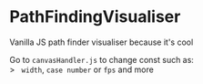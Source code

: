 # PathFindingVisualiser
Vanilla JS path finder visualiser because it's cool

Go to ```canvasHandler.js``` to change const such as: <br />>&nbsp;&nbsp;&nbsp;```width```, ```case number``` or ```fps``` and more
